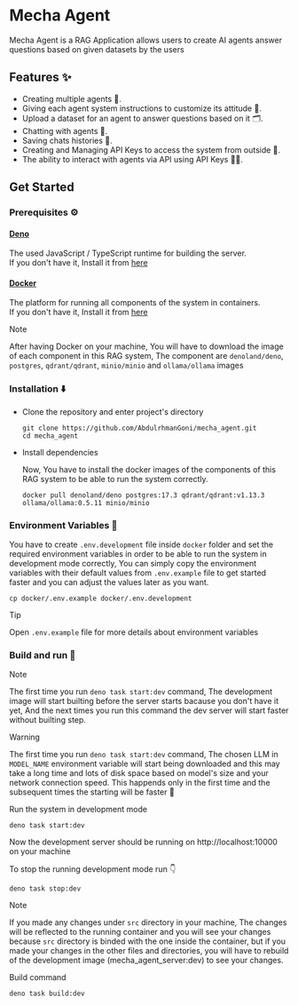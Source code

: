 # Mecha Agent

Mecha Agent is a RAG Application allows users to create AI agents answer
questions based on given datasets by the users

## Features ✨

- Creating multiple agents :robot:.
- Giving each agent system instructions to customize its attitude :memo:.
- Upload a dataset for an agent to answer questions based on it
  :card_index_dividers:.
- Chatting with agents :speech_balloon:.
- Saving chats histories :bookmark:.
- Creating and Managing API Keys to access the system from outside :key:.
- The ability to interact with agents via API using API Keys 🧑‍💻.

## Get Started

### Prerequisites :gear:

#### [Deno](https://deno.com/)

The used JavaScript / TypeScript runtime for building the server. <br/> If you
don't have it, Install it from
[here](https://docs.deno.com/runtime/getting_started/installation/)

#### [Docker](https://www.docker.com/)

The platform for running all components of the system in containers. <br/> If
you don't have it, Install it from [here](https://docs.docker.com/desktop/)

> [!NOTE]
> After having Docker on your machine, You will have to download the image of
> each component in this RAG system, The component are `denoland/deno`,
> `postgres`, `qdrant/qdrant`, `minio/minio` and `ollama/ollama` images

### Installation :arrow_down:

- Clone the repository and enter project's directory

  ```
  git clone https://github.com/AbdulrhmanGoni/mecha_agent.git
  cd mecha_agent
  ```

- Install dependencies

  Now, You have to install the docker images of the components of this RAG
  system to be able to run the system correctly.

  ```
  docker pull denoland/deno postgres:17.3 qdrant/qdrant:v1.13.3 ollama/ollama:0.5.11 minio/minio
  ```

### Environment Variables :ledger:

You have to create `.env.development` file inside `docker` folder and set the
required environment variables in order to be able to run the system in
development mode correctly, You can simply copy the environment variables with
their default values from `.env.example` file to get started faster and you can
adjust the values later as you want.

```
cp docker/.env.example docker/.env.development
```

> [!TIP]
> Open `.env.example` file for more details about environment variables

### Build and run :rocket:

> [!NOTE]
> The first time you run `deno task start:dev` command, The development image
> will start builting before the server starts bacause you don't have it yet,
> And the next times you run this command the dev server will start faster
> without builting step.

> [!WARNING]
> The first time you run `deno task start:dev` command, The chosen LLM in
> `MODEL_NAME` environment variable will start being downloaded and this may
> take a long time and lots of disk space based on model's size and your network
> connection speed. This happends only in the first time and the subsequent
> times the starting will be faster :rocket:

Run the system in development mode

```
deno task start:dev
```

Now the development server should be running on http://localhost:10000 on your
machine

To stop the running development mode run :point_down:

```
deno task stop:dev
```

> [!NOTE]
> If you made any changes under `src` directory in your machine, The changes
> will be reflected to the running container and you will see your changes
> because `src` directory is binded with the one inside the container, but if
> you made your changes in the other files and directories, you will have to
> rebuild of the development image (mecha_agent_server:dev) to see your changes.

Build command

```
deno task build:dev
```


